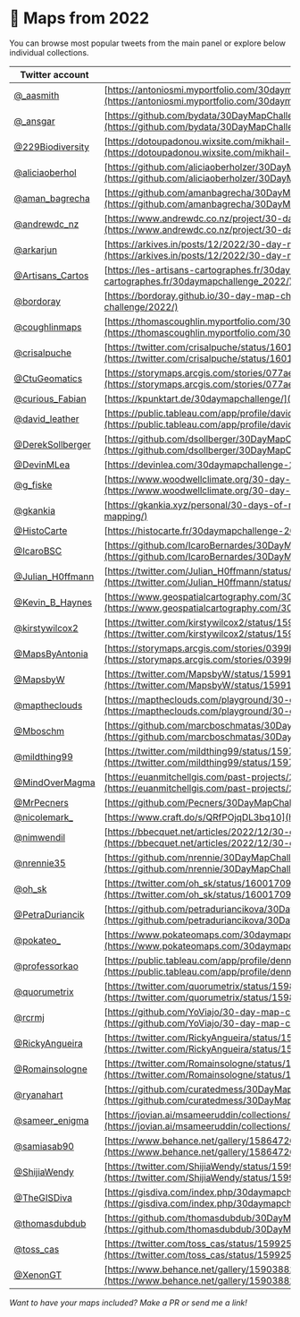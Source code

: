 # 🔵 Maps from 2022

You can browse most popular tweets from the main panel or explore below individual collections.

| Twitter account                                         | Portfolio link                                                                                                                                                                             |
| ------------------------------------------------------- | ------------------------------------------------------------------------------------------------------------------------------------------------------------------------------------------ |
| [@_aasmith](https://twitter.com/_aasmith)               | [https://antoniosmi.myportfolio.com/30daymapchallenge](https://antoniosmi.myportfolio.com/30daymapchallenge)                                                                               |
| [@_ansgar](https://twitter.com/_ansgar)                 | [https://github.com/bydata/30DayMapChallenge-2022](https://github.com/bydata/30DayMapChallenge-2022)                                                                                       |
| [@229Biodiversity](https://twitter.com/229Biodiversity) | [https://dotoupadonou.wixsite.com/mikhail-eportfolio/post/30daymapchallenge](https://dotoupadonou.wixsite.com/mikhail-eportfolio/post/30daymapchallenge)                                   |
| [@aliciaoberhol](https://twitter.com/aliciaoberhol)     | [https://github.com/aliciaoberholzer/30DayMapChallenge](https://github.com/aliciaoberholzer/30DayMapChallenge)                                                                             |
| [@aman_bagrecha](https://twitter.com/aman_bagrecha)     | [https://github.com/amanbagrecha/30DayMapChallenge](https://github.com/amanbagrecha/30DayMapChallenge)                                                                                     |
| [@andrewdc_nz](https://twitter.com/andrewdc_nz)         | [https://www.andrewdc.co.nz/project/30-day-map-challenge-2022/](https://www.andrewdc.co.nz/project/30-day-map-challenge-2022/)                                                             |
| [@arkarjun](https://twitter.com/arkarjun)               | [https://arkives.in/posts/12/2022/30-day-map-challenge-2022/](https://arkives.in/posts/12/2022/30-day-map-challenge-2022/)                                                                 |
| [@Artisans_Cartos](https://twitter.com/Artisans_Cartos) | [https://les-artisans-cartographes.fr/30daymapchallenge_2022/](https://les-artisans-cartographes.fr/30daymapchallenge_2022/)                                                               |
| [@bordoray](https://twitter.com/bordoray)               | [https://bordoray.github.io/30-day-map-challenge/2022/](https://bordoray.github.io/30-day-map-challenge/2022/)                                                                             |
| [@coughlinmaps](https://twitter.com/coughlinmaps)       | [https://thomascoughlin.myportfolio.com/30daymapchallenge-2022](https://thomascoughlin.myportfolio.com/30daymapchallenge-2022)                                                             |
| [@crisalpuche](https://twitter.com/crisalpuche)         | [https://twitter.com/crisalpuche/status/1601854060352589826](https://twitter.com/crisalpuche/status/1601854060352589826)                                                                   |
| [@CtuGeomatics](https://twitter.com/CtuGeomatics)       | [https://storymaps.arcgis.com/stories/077ae390afd74a3fb4748a8d2ae07b26](https://storymaps.arcgis.com/stories/077ae390afd74a3fb4748a8d2ae07b26)                                             |
| [@curious_Fabian](https://twitter.com/curious_Fabian)   | [https://kpunktart.de/30daymapchallenge/](https://kpunktart.de/30daymapchallenge/)                                                                                                         |
| [@david_leather](https://twitter.com/david_leather)     | [https://public.tableau.com/app/profile/david.leather/viz/My30DayMapChallenge2022/Day1_1](https://public.tableau.com/app/profile/david.leather/viz/My30DayMapChallenge2022/Day1_1)         |
| [@DerekSollberger](https://twitter.com/DerekSollberger) | [https://github.com/dsollberger/30DayMapChallenge](https://github.com/dsollberger/30DayMapChallenge)                                                                                       |
| [@DevinMLea](https://twitter.com/DevinMLea)             | [https://devinlea.com/30daymapchallenge-2022/](https://devinlea.com/30daymapchallenge-2022/)                                                                                               |
| [@g_fiske](https://twitter.com/g_fiske)                 | [https://www.woodwellclimate.org/30-day-map-challenge-2022/](https://www.woodwellclimate.org/30-day-map-challenge-2022/)                                                                   |
| [@gkankia](https://twitter.com/gkankia)                 | [https://gkankia.xyz/personal/30-days-of-mapping/](https://gkankia.xyz/personal/30-days-of-mapping/)                                                                                       |
| [@HistoCarte](https://twitter.com/HistoCarte)           | [https://histocarte.fr/30daymapchallenge-2022/](https://histocarte.fr/30daymapchallenge-2022/)                                                                                             |
| [@IcaroBSC](https://twitter.com/IcaroBSC)               | [https://github.com/IcaroBernardes/30DayMapChallenge](https://github.com/IcaroBernardes/30DayMapChallenge)                                                                                 |
| [@Julian_H0ffmann](https://twitter.com/Julian_H0ffmann) | [https://twitter.com/Julian_H0ffmann/status/1599681811961249794](https://twitter.com/Julian_H0ffmann/status/1599681811961249794)                                                           |
| [@Kevin_B_Haynes](https://twitter.com/Kevin_B_Haynes)   | [https://www.geospatialcartography.com/30daymapchallenge2022](https://www.geospatialcartography.com/30daymapchallenge2022)                                                                 |
| [@kirstywilcox2](https://twitter.com/kirstywilcox2)     | [https://twitter.com/kirstywilcox2/status/1599517009431056384](https://twitter.com/kirstywilcox2/status/1599517009431056384)                                                               |
| [@MapsByAntonia](https://twitter.com/MapsByAntonia)     | [https://storymaps.arcgis.com/stories/0399b42d57b34c10af65c38242cb4c89](https://storymaps.arcgis.com/stories/0399b42d57b34c10af65c38242cb4c89)                                             |
| [@MapsbyW](https://twitter.com/MapsbyW)                 | [https://twitter.com/MapsbyW/status/1599128955365511170](https://twitter.com/MapsbyW/status/1599128955365511170)                                                                           |
| [@maptheclouds](https://twitter.com/maptheclouds)       | [https://maptheclouds.com/playground/30-day-map-challenge-2022/meta/](https://maptheclouds.com/playground/30-day-map-challenge-2022/meta/)                                                 |
| [@Mboschm](https://twitter.com/Mboschm)                 | [https://github.com/marcboschmatas/30DayMapChallenge2022](https://github.com/marcboschmatas/30DayMapChallenge2022)                                                                         |
| [@mildthing99](https://twitter.com/mildthing99)         | [https://twitter.com/mildthing99/status/1597719723986518018](https://twitter.com/mildthing99/status/1597719723986518018)                                                                   |
| [@MindOverMagma](https://twitter.com/MindOverMagma)     | [https://euanmitchellgis.com/past-projects/2022-30daymapchallenge/](https://euanmitchellgis.com/past-projects/2022-30daymapchallenge/)                                                     |
| [@MrPecners](https://twitter.com/MrPecners)             | [https://github.com/Pecners/30DayMapChallenge](https://github.com/Pecners/30DayMapChallenge)                                                                                               |
| [@nicolemark_](https://twitter.com/nicolemark_)         | [https://www.craft.do/s/QRfPOjqDL3bq10](https://www.craft.do/s/QRfPOjqDL3bq10)                                                                                                             |
| [@nimwendil](https://twitter.com/nimwendil)             | [https://bbecquet.net/articles/2022/12/30-day-map-challenge/](https://bbecquet.net/articles/2022/12/30-day-map-challenge/)                                                                 |
| [@nrennie35](https://twitter.com/nrennie35)             | [https://github.com/nrennie/30DayMapChallenge/tree/main/2022](https://github.com/nrennie/30DayMapChallenge/tree/main/2022)                                                                 |
| [@oh_sk](https://twitter.com/oh_sk)                     | [https://twitter.com/oh_sk/status/1600170903781769219](https://twitter.com/oh_sk/status/1600170903781769219)                                                                               |
| [@PetraDuriancik](https://twitter.com/PetraDuriancik)   | [https://github.com/petraduriancikova/30DayMapChallenge](https://github.com/petraduriancikova/30DayMapChallenge)                                                                           |
| [@pokateo_](https://twitter.com/pokateo_)               | [https://www.pokateomaps.com/30daymapchallenge22](https://www.pokateomaps.com/30daymapchallenge22)                                                                                         |
| [@professorkao](https://twitter.com/professorkao)       | [https://public.tableau.com/app/profile/dennis.kao/viz/30DayMapChallenge2022SumUp/Dashboard1](https://public.tableau.com/app/profile/dennis.kao/viz/30DayMapChallenge2022SumUp/Dashboard1) |
| [@quorumetrix](https://twitter.com/quorumetrix)         | [https://twitter.com/quorumetrix/status/1598033421401755648](https://twitter.com/quorumetrix/status/1598033421401755648)                                                                   |
| [@rcrmj](https://twitter.com/rcrmj)                     | [https://github.com/YoViajo/30-day-map-challenge/blob/main/2022/README.md](https://github.com/YoViajo/30-day-map-challenge/blob/main/2022/README.md)                                       |
| [@RickyAngueira](https://twitter.com/RickyAngueira)     | [https://twitter.com/RickyAngueira/status/1598361295702708224](https://twitter.com/RickyAngueira/status/1598361295702708224)                                                               |
| [@Romainsologne](https://twitter.com/Romainsologne)     | [https://twitter.com/Romainsologne/status/1598801014236160000](https://twitter.com/Romainsologne/status/1598801014236160000)                                                               |
| [@ryanahart](https://twitter.com/ryanahart)             | [https://github.com/curatedmess/30DayMapChallenge/tree/main/2022](https://github.com/curatedmess/30DayMapChallenge/tree/main/2022)                                                         |
| [@sameer_enigma](https://twitter.com/sameer_enigma)     | [https://jovian.ai/msameeruddin/collections/30daymapchallenge](https://jovian.ai/msameeruddin/collections/30daymapchallenge)                                                               |
| [@samiasab90](https://twitter.com/samiasab90)           | [https://www.behance.net/gallery/158647265/30-Day-Map-Challenge-2022](https://www.behance.net/gallery/158647265/30-Day-Map-Challenge-2022)                                                 |
| [@ShijiaWendy](https://twitter.com/ShijiaWendy)         | [https://twitter.com/ShijiaWendy/status/1599325268971520001](https://twitter.com/ShijiaWendy/status/1599325268971520001)                                                                   |
| [@TheGISDiva](https://twitter.com/TheGISDiva)           | [https://gisdiva.com/index.php/30daymapchallenge](https://gisdiva.com/index.php/30daymapchallenge)                                                                                         |
| [@thomasdubdub](https://twitter.com/thomasdubdub)       | [https://github.com/thomasdubdub/30DayMapChallenge2022](https://github.com/thomasdubdub/30DayMapChallenge2022)                                                                             |
| [@toss_cas](https://twitter.com/toss_cas)               | [https://twitter.com/toss_cas/status/1599253654426746880](https://twitter.com/toss_cas/status/1599253654426746880)                                                                         |
| [@XenonGT](https://twitter.com/XenonGT)                 | [https://www.behance.net/gallery/159038821/30-Day-Map-Challenge-2022](https://www.behance.net/gallery/159038821/30-Day-Map-Challenge-2022)                                                 |

*Want to have your maps included? Make a PR or send me a link!*
